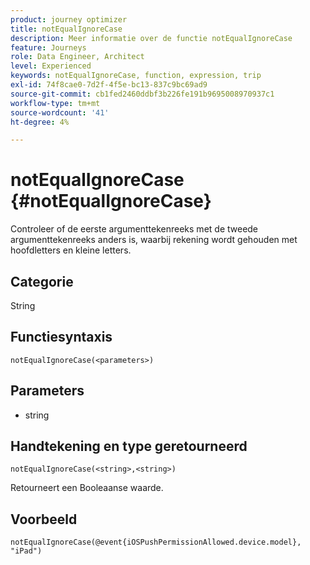 ```yaml
---
product: journey optimizer
title: notEqualIgnoreCase
description: Meer informatie over de functie notEqualIgnoreCase
feature: Journeys
role: Data Engineer, Architect
level: Experienced
keywords: notEqualIgnoreCase, function, expression, trip
exl-id: 74f8cae0-7d2f-4f5e-bc13-837c9bc69ad9
source-git-commit: cb1fed2460ddbf3b226fe191b9695008970937c1
workflow-type: tm+mt
source-wordcount: '41'
ht-degree: 4%

---
```


# notEqualIgnoreCase {#notEqualIgnoreCase}

Controleer of de eerste argumenttekenreeks met de tweede argumenttekenreeks anders is, waarbij rekening wordt gehouden met hoofdletters en kleine letters.

## Categorie

String

## Functiesyntaxis

`notEqualIgnoreCase(<parameters>)`

## Parameters

* string

## Handtekening en type geretourneerd

`notEqualIgnoreCase(<string>,<string>)`

Retourneert een Booleaanse waarde.

## Voorbeeld

`notEqualIgnoreCase(@event{iOSPushPermissionAllowed.device.model}, "iPad")`
